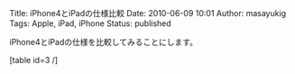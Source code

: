 Title: iPhone4とiPadの仕様比較
Date: 2010-06-09 10:01
Author: masayukig
Tags: Apple, iPad, iPhone
Status: published

iPhone4とiPadの仕様を比較してみることにします。


\[table id=3 /\]
